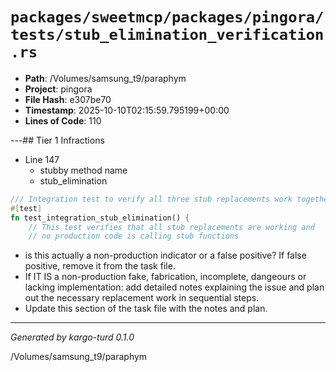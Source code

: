 # `packages/sweetmcp/packages/pingora/tests/stub_elimination_verification.rs`

- **Path**: /Volumes/samsung_t9/paraphym
- **Project**: pingora
- **File Hash**: e307be70  
- **Timestamp**: 2025-10-10T02:15:59.795199+00:00  
- **Lines of Code**: 110

---## Tier 1 Infractions 


- Line 147
  - stubby method name
  - stub_elimination

```rust
/// Integration test to verify all three stub replacements work together
#[test]
fn test_integration_stub_elimination() {
    // This test verifies that all stub replacements are working and
    // no production code is calling stub functions
```

- is this actually a non-production indicator or a false positive? If false positive, remove it from the task file.
- If IT IS a non-production fake, fabrication, incomplete, dangeours or lacking implementation: add detailed notes explaining the issue and plan out the necessary replacement work in sequential steps. 
- Update this section of the task file with the notes and plan.

---

*Generated by kargo-turd 0.1.0*

/Volumes/samsung_t9/paraphym